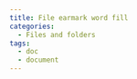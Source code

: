 ```yaml
---
title: File earmark word fill
categories:
  - Files and folders
tags:
  - doc
  - document
---
```

